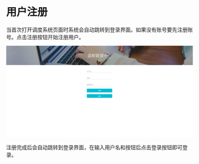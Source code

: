 # 用户注册

当首次打开调度系统页面时系统会自动跳转到登录界面。如果没有账号要先注册账号。点击注册按钮开始注册用户。

![注册用户](../assets/register_user.png)

注册完成后会自动跳转到登录界面，在输入用户名和按钮后点击登录按钮即可登录。